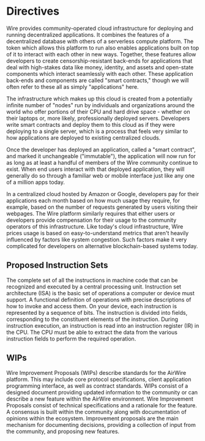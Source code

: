 # Directives

Wire provides community-operated cloud infrastructure for deploying and running decentralized applications.  It combines the features of a decentralized database with others of a serverless compute platform. The token which allows this platform to run also enables applications built on top of it to interact with each other in new ways.  Together, these features allow developers to create censorship-resistant back-ends for applications that deal with high-stakes data like money, identity, and assets and open-state components which interact seamlessly with each other. These application back-ends and components are called "smart contracts," though we will often refer to these all as simply "applications" here.

The infrastructure which makes up this cloud is created from a potentially infinite number of "nodes" run by individuals and organizations around the world who offer portions of their CPU and hard drive space - whether on their laptops or, more likely, professionally deployed servers. Developers write smart contracts and deploy them to this cloud as if they were deploying to a single server, which is a process that feels very similar to how applications are deployed to existing centralized clouds. 

Once the developer has deployed an application, called a "smart contract", and marked it unchangeable ("immutable"), the application will now run for as long as at least a handful of members of the Wire community continue to exist.  When end users interact with that deployed application, they will generally do so through a familiar web or mobile interface just like any one of a million apps today.

In a centralized cloud hosted by Amazon or Google, developers pay for their applications each month based on how much usage they require, for example, based on the number of requests generated by users visiting their webpages. The Wire platform similarly requires that either users or developers provide compensation for their usage to the community operators of this infrastructure. Like today's cloud infrastructure, Wire prices usage is based on easy-to-understand metrics that aren't heavily influenced by factors like system congestion. Such factors make it very complicated for developers on alternative blockchain-based systems today.

## Proposed Instruction Sets

The complete set of all the instructions in machine code that can be recognized and executed by a central processing unit. Instruction set architecture (ISA) is the basic set of operations a computer or device must support. A functional definition of operations with precise descriptions of how to invoke and access them. On your device, each instruction is represented by a sequence of bits. The instruction is divided into fields, corresponding to the constituent elements of the instruction. During instruction execution, an instruction is read into an instruction
register (IR) in the CPU. The CPU must be able to extract the data from the various
instruction fields to perform the required operation.

## WIPs

Wire Improvement Proposals (WIPs) describe standards for the AirWire platform. This may include core protocol specifications, client application programming interface, as well as contract standards. WIPs consist of a designed document providing updated information to the community or can describe a new feature within the AirWire environment. Wire Improvement Proposals consist of technical specifications and a rationale for the feature. A consensus is built within the community along with documentation of opinions within the ecosystem. Improvement proposals are the main mechanism for documenting decisions, providing a collection of input from the community, and proposing new features.